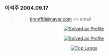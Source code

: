
<meta name=viewport content="width=device-width, initial-scale=1.0">
<div class="text-justify>
<div class="pull-left">
                      
### 이석주 2004.09.17

                      
>>
>><a>tjrenffl8@naver.com</a> <= email

</div>
<div class="pull-right" align="center">

[![Solved.ac Profile](http://mazassumnida.wtf/api/mini/generate_badge?boj=tjrenffl8)](https://solved.ac/tjrenffl8/)
                                      
[![Solved.ac Profile](http://mazassumnida.wtf/api/v2/generate_badge?boj=tjrenffl8)](https://solved.ac/tjrenffl8/)

[![Top Langs](https://github-readme-stats.vercel.app/api/top-langs/?username=Seotjuu&layout=compact)](https://github.com/anuraghazra/github-readme-stats)

</div>
</div>



